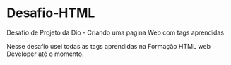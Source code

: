 # Desafio-HTML
 Desafio de Projeto da Dio - Criando uma pagina Web com tags aprendidas
 
 Nesse desafio usei todas as tags aprendidas na Formação HTML web Developer até o momento.
